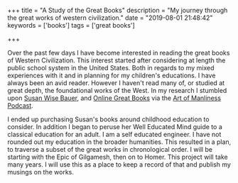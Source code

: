 +++
title = "A Study of the Great Books"
description = "My journey through the great works of western civilization."
date = "2019-08-01 21:48:42"
keywords = ['books']
tags = ['great books']

+++

Over the past few days I have become interested in reading the great books of Western Civilization. This interest started after considering at length the public school system in the United States. Both in regards to my mixed experiences with it and in planning for my children's educations. I have always been an avid reader. However I haven't read many of, or studied at great depth, the foundational works of the West. In my research I stumbled upon [Susan Wise Bauer](https://susanwisebauer.com/), and [Online Great Books](https://onlinegreatbooks.com/) via the [Art of Manliness Podcast](https://www.artofmanliness.com/articles/great-conversation-the-great-books/).

I ended up purchasing Susan's books around childhood education to consider. In addition I began to peruse her Well Educated Mind guide to a classical education for an adult. I am a self educated engineer. I have not rounded out my education in the broader humanities. This resulted in a plan, to traverse a subset of the great works in chronological order. I will be starting with the Epic of Gilgamesh, then on to Homer. This project will take many years. I will use this as a place to keep a record of that and publish my musings on the works.

